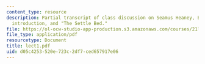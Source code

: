 ```yaml
---
content_type: resource
description: Partial transcript of class discussion on Seamus Heaney, Beowulf, translator's
  introduction, and "The Settle Bed."
file: https://ol-ocw-studio-app-production.s3.amazonaws.com/courses/21l-315-prizewinners-spring-2007/d05c4253520e723c2df7ced657917e06_lect1.pdf
file_type: application/pdf
resourcetype: Document
title: lect1.pdf
uid: d05c4253-520e-723c-2df7-ced657917e06
---
```

